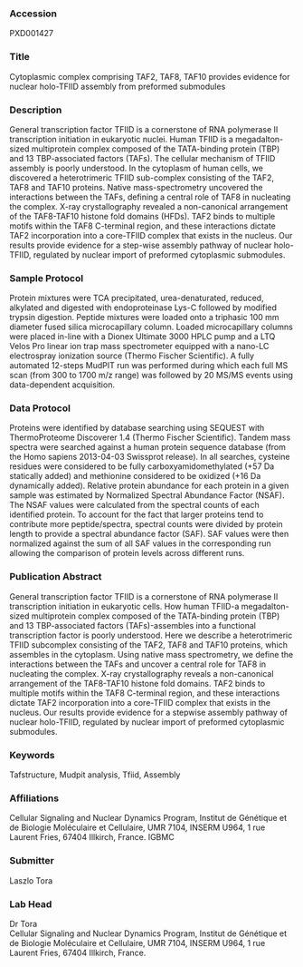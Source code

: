 ### Accession
PXD001427

### Title
Cytoplasmic complex comprising TAF2, TAF8, TAF10 provides evidence for nuclear holo-TFIID assembly from preformed submodules

### Description
General transcription factor TFIID is a cornerstone of RNA polymerase II transcription initiation in eukaryotic nuclei. Human TFIID is a megadalton-sized multiprotein complex composed of the TATA-binding protein (TBP) and 13 TBP-associated factors (TAFs). The cellular mechanism of TFIID assembly is poorly understood. In the cytoplasm of human cells, we discovered a heterotrimeric TFIID sub-complex consisting of the TAF2, TAF8 and TAF10 proteins. Native mass-spectrometry uncovered the interactions between the TAFs, defining a central role of TAF8 in nucleating the complex. X-ray crystallography revealed a non-canonical arrangement of the TAF8-TAF10 histone fold domains (HFDs). TAF2 binds to multiple motifs within the TAF8 C-terminal region, and these interactions dictate TAF2 incorporation into a core-TFIID complex that exists in the nucleus. Our results provide evidence for a step-wise assembly pathway of nuclear holo-TFIID, regulated by nuclear import of preformed cytoplasmic submodules.

### Sample Protocol
Protein mixtures were TCA precipitated, urea-denaturated, reduced, alkylated and digested with endoproteinase Lys-C followed by modified trypsin digestion. Peptide mixtures were loaded onto a triphasic 100 mm diameter fused silica microcapillary column. Loaded microcapillary columns were placed in-line with a Dionex Ultimate 3000 HPLC pump and a LTQ Velos Pro linear ion trap mass spectrometer equipped with a nano-LC electrospray ionization source (Thermo Fischer Scientific). A fully automated 12-steps MudPIT run was performed  during which each full MS scan (from 300 to 1700 m/z range) was followed by 20 MS/MS events using data-dependent acquisition.

### Data Protocol
Proteins were identified by database searching using SEQUEST with ThermoProteome Discoverer 1.4 (Thermo Fischer Scientific). Tandem mass spectra were searched against a human protein sequence database (from the Homo sapiens 2013-04-03 Swissprot release). In all searches, cysteine residues were considered to be fully carboxyamidomethylated (+57 Da statically added) and methionine considered to be oxidized (+16 Da dynamically added). Relative protein abundance for each protein in a given sample was estimated by Normalized Spectral Abundance Factor (NSAF). The NSAF values were calculated from the spectral counts of each identified protein. To account for the fact that larger proteins tend to contribute more peptide/spectra, spectral counts were divided by protein length to provide a spectral abundance factor (SAF). SAF values were then normalized against the sum of all SAF values in the corresponding run allowing the comparison of protein levels across different runs.

### Publication Abstract
General transcription factor TFIID is a cornerstone of RNA polymerase II transcription initiation in eukaryotic cells. How human TFIID-a megadalton-sized multiprotein complex composed of the TATA-binding protein (TBP) and 13 TBP-associated factors (TAFs)-assembles into a functional transcription factor is poorly understood. Here we describe a heterotrimeric TFIID subcomplex consisting of the TAF2, TAF8 and TAF10 proteins, which assembles in the cytoplasm. Using native mass spectrometry, we define the interactions between the TAFs and uncover a central role for TAF8 in nucleating the complex. X-ray crystallography reveals a non-canonical arrangement of the TAF8-TAF10 histone fold domains. TAF2 binds to multiple motifs within the TAF8 C-terminal region, and these interactions dictate TAF2 incorporation into a core-TFIID complex that exists in the nucleus. Our results provide evidence for a stepwise assembly pathway of nuclear holo-TFIID, regulated by nuclear import of preformed cytoplasmic submodules.

### Keywords
Tafstructure, Mudpit analysis, Tfiid, Assembly

### Affiliations
Cellular Signaling and Nuclear Dynamics Program, Institut de Génétique et de Biologie Moléculaire et Cellulaire, UMR 7104, INSERM U964, 1 rue Laurent Fries, 67404 Illkirch, France.
IGBMC

### Submitter
Laszlo Tora

### Lab Head
Dr Tora  
Cellular Signaling and Nuclear Dynamics Program, Institut de Génétique et de Biologie Moléculaire et Cellulaire, UMR 7104, INSERM U964, 1 rue Laurent Fries, 67404 Illkirch, France.


